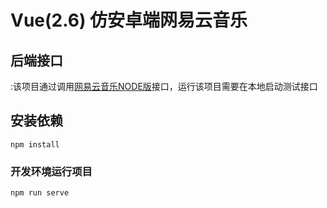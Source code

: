 # Vue(2.6) 仿安卓端网易云音乐

## 后端接口

:该项目通过调用[网易云音乐NODE版](https://github.com/Binaryify/NeteaseCloudMusicApi)接口，运行该项目需要在本地启动测试接口

## 安装依赖
```
npm install
```

### 开发环境运行项目
```
npm run serve
```

